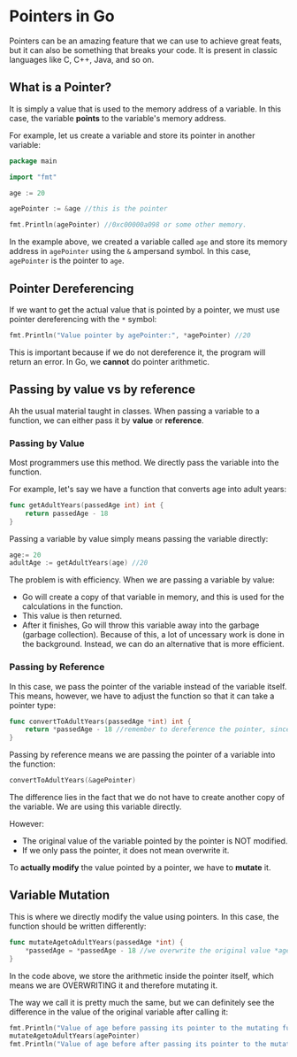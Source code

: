 # Pointers in Go
Pointers can be an amazing feature that we can use to achieve great feats, but it can also be something that breaks your code. It is present in classic languages like C, C++, Java, and so on.

## What is a Pointer?
It is simply a value that is used to the memory address of a variable. In this case, the variable **points** to the variable's memory address.

For example, let us create a variable and store its pointer in another variable:
```Go
package main

import "fmt"

age := 20

agePointer := &age //this is the pointer

fmt.Println(agePointer) //0xc00000a098 or some other memory.
```
In the example above, we created a variable called `age` and store its memory address in `agePointer` using the `&` ampersand symbol. In this case, `agePointer` is the pointer to `age`.

## Pointer Dereferencing
If we want to get the actual value that is pointed by a pointer, we must use pointer dereferencing with the `*` symbol:
```Go
fmt.Println("Value pointer by agePointer:", *agePointer) //20
```
This is important because if we do not dereference it, the program will return an error. In Go, we **cannot** do pointer arithmetic. 

## Passing by value vs by reference
Ah the usual material taught in classes. When passing a variable to a function, we can either pass it by **value** or **reference**.

### Passing by Value
Most programmers use this method. We directly pass the variable into the function. 

For example, let's say we have a function that converts age into adult years:
```Go
func getAdultYears(passedAge int) int {
	return passedAge - 18
}
```
Passing a variable by value simply means passing the variable directly:
```Go
age:= 20
adultAge := getAdultYears(age) //20
```
The problem is with efficiency. When we are passing a variable by value:
- Go will create a copy of that variable in memory, and this is used for the calculations in the function.
- This value is then returned.
- After it finishes, Go will throw this variable away into the garbage (garbage collection).
Because of this, a lot of uncessary work is done in the background. Instead, we can do an alternative that is more efficient. 

### Passing by Reference
In this case, we pass the pointer of the variable instead of the variable itself. This means, however, we have to adjust the function so that it can take a pointer type:
```Go
func convertToAdultYears(passedAge *int) int {
	return *passedAge - 18 //remember to dereference the pointer, since we cannot do pointer arithmetic in Go.
}
```

Passing by reference means we are passing the pointer of a variable into the function:
```Go
convertToAdultYears(&agePointer)
```
The difference lies in the fact that we do not have to create another copy of the variable. We are using this variable directly. 

However:
- The original value of the variable pointed by the pointer is NOT modified.
- If we only pass the pointer, it does not mean overwrite it.

To **actually modify** the value pointed by a pointer, we have to **mutate** it. 

## Variable Mutation
This is where we directly modify the value using pointers. In this case, the function should be written differently:
```Go
func mutateAgetoAdultYears(passedAge *int) {
	*passedAge = *passedAge - 18 //we overwrite the original value *age pointer.
}
```
In the code above, we store the arithmetic inside the pointer itself, which means we are OVERWRITING it and therefore mutating it. 

The way we call it is pretty much the same, but we can definitely see the difference in the value of the original variable after calling it:
```Go
fmt.Println("Value of age before passing its pointer to the mutating function:", *agePointer) //20
mutateAgetoAdultYears(agePointer)
fmt.Println("Value of age before after passing its pointer to the mutating function:", *agePointer) //2
```
